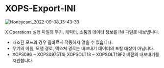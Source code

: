 # XOPS-Export-INI
![Honeycam_2022-09-08_13-43-33](https://user-images.githubusercontent.com/36888398/189037425-7dc3c56c-ce52-457b-a8a1-fbc8b2799dfd.gif)

X Operations 실행 파일의 무기, 캐릭터, 소품의 데이터 정보를 INI 파일로 내보냅니다.

* 개조된 모드의 경우 올바르게 작동하지 않을 수 있습니다.
* 무기의 이름, 모델 경로, 텍스쳐 경로는 내보내기 데이터의 포함 대상이 아닙니다.
* XOPS096 ~ XOPS0975T와 XOPSOLT18 ~ XOPSOLT19F2 버전의 내보내기를 지원합니다.
